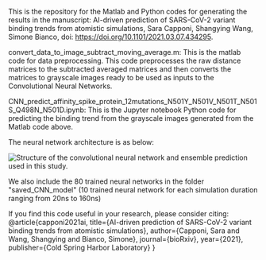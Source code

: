 This is the repository for the Matlab and Python codes for generating the results in the manuscript: AI-driven prediction of SARS-CoV-2 variant binding trends from atomistic simulations, Sara Capponi, Shangying Wang, Simone Bianco, doi: https://doi.org/10.1101/2021.03.07.434295.

convert_data_to_image_subtract_moving_average.m: This is the matlab code for data preprocessing. This code preprocesses the raw distance matrices to the subtracted averaged matrices and then converts the matrices to grayscale images ready to be used as inputs to the Convolutional Neural Networks. 


CNN_predict_affinity_spike_protein_12mutations_N501Y_N501V_N501T_N501S_Q498N_N501D.ipynb: This is the Jupyter notebook Python code for predicting the binding trend from the grayscale images generated from the Matlab code above.

The neural network architecture is as below:

![Structure  of  the  convolutional  neural  network  and  ensemble
prediction used in this study.](Spike-Fig-CNN_v2.png)


We also include the 80 trained neural networks in the folder "saved_CNN_model" (10 trained neural network for each simulation duration ranging from 20ns to 160ns)

 If you find this code useful in your research, please consider citing:
 @article{capponi2021ai,
  title={AI-driven prediction of SARS-CoV-2 variant binding trends from atomistic simulations},
  author={Capponi, Sara and Wang, Shangying and Bianco, Simone},
  journal={bioRxiv},
  year={2021},
  publisher={Cold Spring Harbor Laboratory}
}
